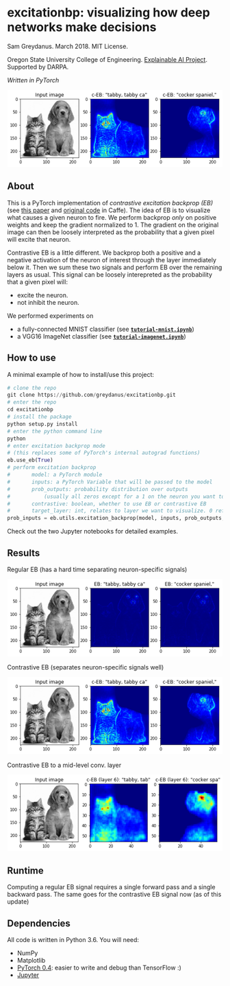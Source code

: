 excitationbp: visualizing how deep networks make decisions
=======
Sam Greydanus. March 2018. MIT License.

Oregon State University College of Engineering. [Explainable AI Project](http://twitter.com/DARPA/status/872547502616182785). Supported by DARPA.

_Written in PyTorch_

![imagenet-ceb.png](static/imagenet-ceb.png)

About
--------
This is a PyTorch implementation of _contrastive excitation backprop (EB)_ (see [this paper](https://arxiv.org/abs/1608.00507) and [original code](https://github.com/jimmie33/Caffe-ExcitationBP) in Caffe). The idea of EB is to visualize what causes a given neuron to fire. We perform backprop _only_ on positive weights and keep the gradient normalized to 1. The gradient on the original image can then be loosely interpreted as the probability that a given pixel will excite that neuron.

Contrastive EB is a little different. We backprop both a positive and a negative activation of the neuron of interest through the layer immediately below it. Then we sum these two signals and perform EB over the remaining layers as usual. This signal can be loosely interepreted as the probability that a given pixel will:

* excite the neuron.
* not inhibit the neuron.

We performed experiments on

 * a fully-connected MNIST classifier (see [**`tutorial-mnist.ipynb`**](https://nbviewer.jupyter.org/github/greydanus/excitation_bp/blob/master/tutorial-mnist.ipynb))
 * a VGG16 ImageNet classifier (see [**`tutorial-imagenet.ipynb`**](https://nbviewer.jupyter.org/github/greydanus/excitation_bp/blob/master/tutorial-imagenet.ipynb))

How to use
--------

A minimal example of how to install/use this project:

```python
# clone the repo
git clone https://github.com/greydanus/excitationbp.git
# enter the repo
cd excitationbp
# install the package
python setup.py install
# enter the python command line
python
# enter excitation backprop mode
# (this replaces some of PyTorch's internal autograd functions)
eb.use_eb(True)
# perform excitation backprop
#		model: a PyTorch module
#		inputs: a PyTorch Variable that will be passed to the model
#		prob_outputs: probability distribution over outputs
#			(usually all zeros except for a 1 on the neuron you want to inspect)
#		contrastive: boolean, whether to use EB or contrastive EB
#		target_layer: int, relates to layer we want to visualize. 0 refers to input
prob_inputs = eb.utils.excitation_backprop(model, inputs, prob_outputs, contrastive=False, target_layer=0)
```

Check out the two Jupyter notebooks for detailed examples.


Results
--------

Regular EB (has a hard time separating neuron-specific signals)

![imagenet-eb.png](static/imagenet-eb.png)

Contrastive EB (separates neuron-specific signals well)

![imagenet-ceb.png](static/imagenet-ceb.png)

Contrastive EB to a mid-level conv. layer

![imagenet-pool-ceb.png](static/imagenet-pool-ceb.png)

Runtime
--------

Computing a regular EB signal requires a single forward pass and a single backward pass. The same goes for the contrastive EB signal now (as of this update)

Dependencies
--------
All code is written in Python 3.6. You will need:

 * NumPy
 * Matplotlib
 * [PyTorch 0.4](http://pytorch.org/): easier to write and debug than TensorFlow :)
 * [Jupyter](https://jupyter.org/)
